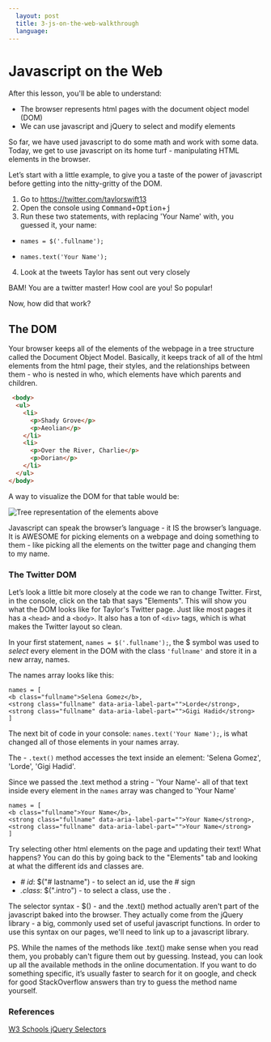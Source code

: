 ```yaml
---
  layout: post
  title: 3-js-on-the-web-walkthrough
  language: 
---
```


#  Javascript on the Web
After this lesson, you'll be able to understand:
+ The browser represents html pages with the document object model (DOM)
+ We can use javascript and jQuery to select and modify elements

So far, we have used javascript to do some math and work with some data. Today, we get to use javascript on its home turf - manipulating HTML elements in the browser.

Let’s start with a little example, to give you a taste of the power of javascript before getting into the nitty-gritty of the DOM.


1. Go to https://twitter.com/taylorswift13
2. Open the console using <kbd>Command</kbd>+<kbd>Option</kbd>+<kbd>j</kbd>
3. Run these two statements, with replacing 'Your Name' with, you guessed it, your name:
  * `names = $('.fullname');`

  * `names.text('Your Name');`

4. Look at the tweets Taylor has sent out very closely



BAM! You are a twitter master! How cool are you! So popular!

Now, how did that work?
## The DOM
Your browser keeps all of the elements of the webpage in a tree structure called the Document Object Model. Basically, it keeps track of all of the html elements from the html page, their styles, and the relationships between them - who is nested in who, which elements have which parents and children.
```html
 <body>
  <ul>
    <li>
      <p>Shady Grove</p>
      <p>Aeolian</p>
    </li>
    <li>
      <p>Over the River, Charlie</p>
      <p>Dorian</p>
    </li>
  </ul>
</body>
```
A way to visualize the DOM for that table would be:

![Tree representation of the elements above](http://i.imgur.com/8fj2Uka.png)

Javascript can speak the browser’s language - it IS the browser’s language. It is AWESOME for picking elements on a webpage and doing something to them - like picking all the elements on the twitter page and changing them to my name.


###  The Twitter DOM
Let’s look a little bit more closely at the code we ran to change Twitter. First, in the console, click on the tab that says "Elements". This will show you what the DOM looks like for Taylor's Twitter page. Just like most pages it has a `<head>` and  a `<body>`. It also has a ton  of `<div>` tags, which is what makes the Twitter layout so clean. 

In your first statement,  `names = $('.fullname');`, the $ symbol was used to *select* every element in the DOM with the class `'fullname'` and store it in a new array, names.

The names array looks like this:
```
names = [
<b class="fullname">Selena Gomez</b>,
<strong class="fullname" data-aria-label-part="">Lorde</strong>,
<strong class="fullname" data-aria-label-part="">Gigi Hadid</strong>
]
```

The next bit of code in your console: `names.text('Your Name');`, is what changed all of those elements in your names array.

The  - `.text()` method accesses the text inside an element: 'Selena Gomez', 'Lorde', 'Gigi Hadid'.


Since we passed the .text method a string - 'Your Name'-  all of that text inside every element in the `names` array was changed to 'Your Name'

```
names = [
<b class="fullname">Your Name</b>,
<strong class="fullname" data-aria-label-part="">Your Name</strong>,
<strong class="fullname" data-aria-label-part="">Your Name</strong>
]
```

Try selecting other html elements on the page and updating their text! What happens?
You can do this by going back to the "Elements" tab and looking at what the different ids and classes are.

* *# id*: $("# lastname")	- to select an id, use the #  sign
* *.class*: 	$(".intro")	- to select a class, use the . 

The selector syntax - $() - and the .text() method actually aren't part of the javascript baked into the browser. They actually come from the jQuery library - a big, commonly used set of useful javascript functions. In order to use this syntax on our pages, we'll need to link up to a javascript library.

PS. While the names of the methods like .text() make sense when you read them, you probably can't figure them out by guessing. Instead, you can look up all the available methods in the online documentation. If you want to do something specific, it’s usually faster to search for it on google, and check for good StackOverflow answers than try to guess the method name yourself.

###  References
[W3 Schools jQuery Selectors](http://www.w3schools.com/jquery/jquery_ref_selectors.asp)
